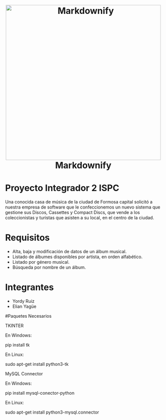 <h1 align="center">
  <br>
  <img src="https://user-images.githubusercontent.com/105828833/199614644-91da56d9-0773-4846-b92a-bcfa22a9caf8.png" alt="Markdownify" width="500"></a>
  <br>
  Markdownify
  <br>
</h1>


# Proyecto Integrador 2 ISPC

Una conocida casa de música de la ciudad de Formosa capital solicitó a nuestra empresa de 
software que le confeccionemos un nuevo sistema que gestione sus Discos, Cassettes y 
Compact Discs, que vende a los coleccionistas y turistas que asisten a su local, en el centro 
de la ciudad.

# Requisitos

- Alta, baja y modificación de datos de un álbum musical.
- Listado de álbumes disponibles por artista, en orden alfabético.
- Listado por género musical.
- Búsqueda por nombre de un álbum.

# Integrantes

- Yordy Ruiz
- Elian Yagüe

#Paquetes Necesarios

TKINTER

En Windows:

pip install tk

En Linux:

sudo apt-get install python3-tk

MySQL Connector

En Windows:

pip install mysql-conector-python

En Linux:

sudo apt-get install python3-mysql.connector

